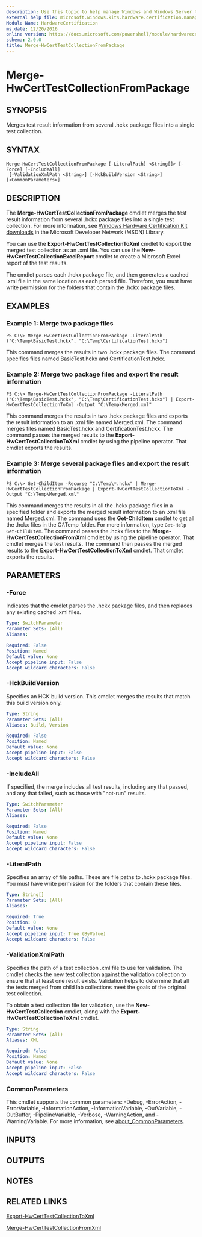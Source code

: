 ```yaml
---
description: Use this topic to help manage Windows and Windows Server technologies with Windows PowerShell.
external help file: microsoft.windows.kits.hardware.certification.management.dll-Help.xml
Module Name: HardwareCertification
ms.date: 12/20/2016
online version: https://docs.microsoft.com/powershell/module/hardwarecertification/merge-hwcerttestcollectionfrompackage?view=windowsserver2019-ps&wt.mc_id=ps-gethelp
schema: 2.0.0
title: Merge-HwCertTestCollectionFromPackage
---
```


# Merge-HwCertTestCollectionFromPackage

## SYNOPSIS
Merges test result information from several .hckx package files into a single test collection.

## SYNTAX

```
Merge-HwCertTestCollectionFromPackage [-LiteralPath] <String[]> [-Force] [-IncludeAll]
 [-ValidationXmlPath <String>] [-HckBuildVersion <String>] [<CommonParameters>]
```

## DESCRIPTION
The **Merge-HwCertTestCollectionFromPackage** cmdlet merges the test result information from several .hckx package files into a single test collection.
For more information, see [Windows Hardware Certification Kit downloads](https://go.microsoft.com/fwlink/?LinkId=614978) in the Microsoft Developer Network (MSDN) Library.

You can use the **Export-HwCertTestCollectionToXml** cmdlet to export the merged test collection as an .xml file.
You can use the **New-HwCertTestCollectionExcelReport** cmdlet to create a Microsoft Excel report of the test results.

The cmdlet parses each .hckx package file, and then generates a cached .xml file in the same location as each parsed file.
Therefore, you must have write permission for the folders that contain the .hckx package files.

## EXAMPLES

### Example 1: Merge two package files
```
PS C:\> Merge-HwCertTestCollectionFromPackage -LiteralPath ("C:\Temp\BasicTest.hckx", "C:\Temp\CertificationTest.hckx")
```

This command merges the results in two .hckx package files.
The command specifies files named BasicTest.hckx and CertificationTest.hckx.

### Example 2: Merge two package files and export the result information
```
PS C:\> Merge-HwCertTestCollectionFromPackage -LiteralPath ("C:\Temp\BasicTest.hckx", "C:\Temp\CertificationTest.hckx") | Export-HwCertTestCollectionToXml -Output "C:\Temp\Merged.xml"
```

This command merges the results in two .hckx package files and exports the result information to an .xml file named Merged.xml.
The command merges files named BasicTest.hckx and CertificationTest.hckx.
The command passes the merged results to the **Export-HwCertTestCollectionToXml** cmdlet by using the pipeline operator.
That cmdlet exports the results.

### Example 3: Merge several package files and export the result information
```
PS C:\> Get-ChildItem -Recurse "C:\Temp\*.hckx" | Merge-HwCertTestCollectionFromPackage | Export-HwCertTestCollectionToXml -Output "C:\Temp\Merged.xml"
```

This command merges the results in all the .hckx package files in a specified folder and exports the merged result information to an .xml file named Merged.xml.
The command uses the **Get-ChildItem** cmdlet to get all the .hckx files in the C:\Temp folder.
For more information, type `Get-Help Get-ChildItem`.
The command passes the .hckx files to the **Merge-HwCertTestCollectionFromXml** cmdlet by using the pipeline operator.
That cmdlet merges the test results.
The command then passes the merged results to the **Export-HwCertTestCollectionToXml** cmdlet.
That cmdlet exports the results.

## PARAMETERS

### -Force
Indicates that the cmdlet parses the .hckx package files, and then replaces any existing cached .xml files.

```yaml
Type: SwitchParameter
Parameter Sets: (All)
Aliases: 

Required: False
Position: Named
Default value: None
Accept pipeline input: False
Accept wildcard characters: False
```

### -HckBuildVersion
Specifies an HCK build version.
This cmdlet merges the results that match this build version only.

```yaml
Type: String
Parameter Sets: (All)
Aliases: Build, Version

Required: False
Position: Named
Default value: None
Accept pipeline input: False
Accept wildcard characters: False
```

### -IncludeAll
If specified, the merge includes all test results, including any that passed, and any that failed, such as those with "not-run" results.

```yaml
Type: SwitchParameter
Parameter Sets: (All)
Aliases: 

Required: False
Position: Named
Default value: None
Accept pipeline input: False
Accept wildcard characters: False
```

### -LiteralPath
Specifies an array of file paths.
These are file paths to .hckx package files.
You must have write permission for the folders that contain these files.

```yaml
Type: String[]
Parameter Sets: (All)
Aliases: 

Required: True
Position: 0
Default value: None
Accept pipeline input: True (ByValue)
Accept wildcard characters: False
```

### -ValidationXmlPath
Specifies the path of a test collection .xml file to use for validation.
The cmdlet checks the new test collection against the validation collection to ensure that at least one result exists.
Validation helps to determine that all the tests merged from child lab collections meet the goals of the original test collection.

To obtain a test collection file for validation, use the **New-HwCertTestCollection** cmdlet, along with the **Export-HwCertTestCollectionToXml** cmdlet.

```yaml
Type: String
Parameter Sets: (All)
Aliases: XML

Required: False
Position: Named
Default value: None
Accept pipeline input: False
Accept wildcard characters: False
```

### CommonParameters
This cmdlet supports the common parameters: -Debug, -ErrorAction, -ErrorVariable, -InformationAction, -InformationVariable, -OutVariable, -OutBuffer, -PipelineVariable, -Verbose, -WarningAction, and -WarningVariable. For more information, see [about_CommonParameters](https://go.microsoft.com/fwlink/?LinkID=113216).

## INPUTS

## OUTPUTS

## NOTES

## RELATED LINKS

[Export-HwCertTestCollectionToXml](./Export-HwCertTestCollectionToXml.md)

[Merge-HwCertTestCollectionFromXml](./Merge-HwCertTestCollectionFromXml.md)

